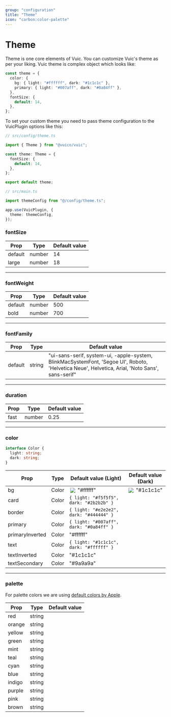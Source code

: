 ```yaml
---
group: "configuration"
title: "Theme"
icon: "carbon:color-palette"
---
```


# Theme

Theme is one core elements of Vuic. You can customize Vuic's theme as per your liking. Vuic theme is complex object which looks like:

```typescript
const theme = {
  color: {
    bg: { light: "#ffffff", dark: "#1c1c1c" },
    primary: { light: "#007aff", dark: "#0a84ff" },
  },
  fontSize: {
    default: 14,
  },
};
```

To set your custom theme you need to pass theme configuration to the VuicPlugin options like this:

```typescript
// src/config/theme.ts

import { Theme } from "@vuico/vuic";

const theme: Theme = {
  fontSize: {
    default: 14,
  },
};

export default theme;
```

```typescript
// src/main.ts

import themeConfig from "@/config/theme.ts";

app.use(VuicPlugin, {
  theme: themeConfig,
});
```

### fontSize

| Prop    | Type   | Default value |
| ------- | ------ | ------------- |
| default | number | 14            |
| large   | number | 18            |

---

### fontWeight

| Prop    | Type   | Default value |
| ------- | ------ | ------------- |
| default | number | 500           |
| bold    | number | 700           |

---

### fontFamily

| Prop    | Type   | Default value                                                                                                                                  |
| ------- | ------ | ---------------------------------------------------------------------------------------------------------------------------------------------- |
| default | string | "ui-sans-serif, system-ui, -apple-system, BlinkMacSystemFont, 'Segoe UI', Roboto, 'Helvetica Neue', Helvetica, Arial, 'Noto Sans', sans-serif" |

---

### duration

| Prop | Type   | Default value |
| ---- | ------ | ------------- |
| fast | number | 0.25          |

---

### color

```typescript
interface Color {
  light: string;
  dark: string;
}
```

| Prop            | Type  | Default value (Light)                                                                              | Default value (Dark)                                                                               |
| --------------- | ----- | -------------------------------------------------------------------------------------------------- | -------------------------------------------------------------------------------------------------- |
| bg              | Color | <img style="margin: -3px 3px" src="https://via.placeholder.com/15/ffffff/ffffff.png)" /> "#ffffff" | <img style="margin: -3px 3px" src="https://via.placeholder.com/15/1c1c1c/1c1c1c.png)" /> "#1c1c1c" |
| card            | Color | `{ light: "#f5f5f5", dark: "#2b2b2b" }`                                                            |                                                                                                    |
| border          | Color | `{ light: "#e2e2e2", dark: "#444444" }`                                                            |                                                                                                    |
| primary         | Color | `{ light: "#007aff", dark: "#0a84ff" }`                                                            |                                                                                                    |
| primaryInverted | Color | "#ffffff"                                                                                          |                                                                                                    |
| text            | Color | `{ light: "#1c1c1c", dark: "#ffffff" }`                                                            |                                                                                                    |
| textInverted    | Color | "#1c1c1c"                                                                                          |                                                                                                    |
| textSecondary   | Color | "#9a9a9a"                                                                                          |                                                                                                    |

---

### palette

For palette colors we are using [default colors by Apple](https://developer.apple.com/design/human-interface-guidelines/foundations/color/).

| Prop   | Type   | Default value |
| ------ | ------ | ------------- |
| red    | string |               |
| orange | string |               |
| yellow | string |               |
| green  | string |               |
| mint   | string |               |
| teal   | string |               |
| cyan   | string |               |
| blue   | string |               |
| indigo | string |               |
| purple | string |               |
| pink   | string |               |
| brown  | string |               |
